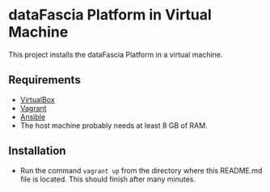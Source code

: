 # dataFascia Platform in Virtual Machine

This project installs the dataFascia Platform in a virtual machine.


## Requirements

* [VirtualBox](https://www.virtualbox.org/wiki/Downloads)
* [Vagrant](http://www.vagrantup.com/downloads.html)
* [Ansible](http://docs.ansible.com/intro_installation.html)
* The host machine probably needs at least 8 GB of RAM.


## Installation

* Run the command `vagrant up` from the directory where this README.md file is
  located. This should finish after many minutes.

